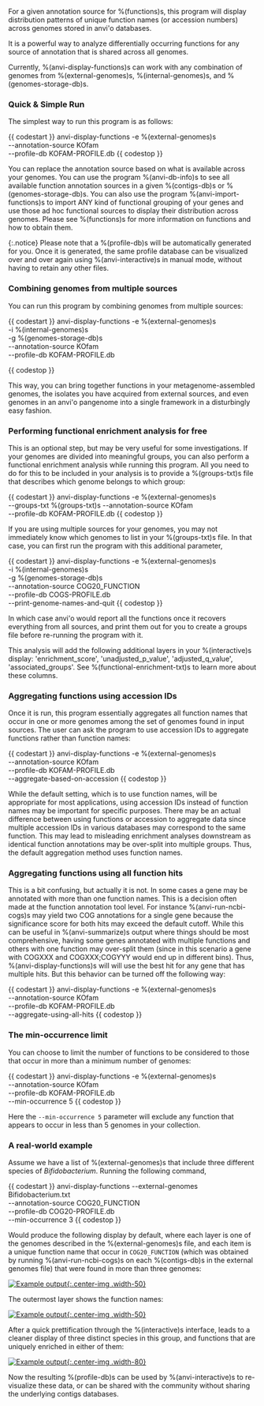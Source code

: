 For a given annotation source for %(functions)s, this program will display distribution patterns of unique function names (or accession numbers) across genomes stored in anvi'o databases.

It is a powerful way to analyze differentially occurring functions for any source of annotation that is shared across all genomes.

Currently, %(anvi-display-functions)s can work with any combination of genomes from %(external-genomes)s, %(internal-genomes)s, and %(genomes-storage-db)s.

### Quick & Simple Run

The simplest way to run this program is as follows:

{{ codestart }}
anvi-display-functions -e %(external-genomes)s \
                       --annotation-source KOfam \
                       --profile-db KOFAM-PROFILE.db
{{ codestop }}

You can replace the annotation source based on what is available across your genomes. You can use the program %(anvi-db-info)s to see all available function annotation sources in a given %(contigs-db)s or %(genomes-storage-db)s. You can also use the program %(anvi-import-functions)s to import ANY kind of functional grouping of your genes and use those ad hoc functional sources to display their distribution across genomes. Please see %(functions)s for more information on functions and how to obtain them.

{:.notice}
Please note that a %(profile-db)s will be automatically generated for you. Once it is generated, the same profile database can be visualized over and over again using %(anvi-interactive)s in manual mode, without having to retain any other files.


### Combining genomes from multiple sources

You can run this program by combining genomes from multiple sources:

{{ codestart }}
anvi-display-functions -e %(external-genomes)s \
                       -i %(internal-genomes)s \
                       -g %(genomes-storage-db)s \
                       --annotation-source KOfam \
                       --profile-db KOFAM-PROFILE.db

{{ codestop }}

This way, you can bring together functions in your metagenome-assembled genomes, the isolates you have acquired from external sources, and even genomes in an anvi'o pangenome into a single framework in a disturbingly easy fashion.

### Performing functional enrichment analysis for free

This is an optional step, but may be very useful for some investigations. If your genomes are divided into meaningful groups, you can also perform a functional enrichment analysis while running this program. All you need to do for this to be included in your analysis is to provide a %(groups-txt)s file that describes which genome belongs to which group:

{{ codestart }}
anvi-display-functions -e %(external-genomes)s \
                       --groups-txt %(groups-txt)s
                       --annotation-source KOfam \
                       --profile-db KOFAM-PROFILE.db
{{ codestop }}

If you are using multiple sources for your genomes, you may not immediately know which genomes to list in your %(groups-txt)s file. In that case, you can first run the program with this additional parameter,

{{ codestart }}
anvi-display-functions -e %(external-genomes)s \
                       -i %(internal-genomes)s \
                       -g %(genomes-storage-db)s \
                       --annotation-source COG20_FUNCTION \
                       --profile-db COGS-PROFILE.db \
                       --print-genome-names-and-quit
{{ codestop }}

In which case anvi'o would report all the functions once it recovers everything from all sources, and print them out for you to create a groups file before re-running the program with it.

This analysis will add the following additional layers in your %(interactive)s display: 'enrichment_score', 'unadjusted_p_value', 'adjusted_q_value', 'associated_groups'. See %(functional-enrichment-txt)s to learn more about these columns.

### Aggregating functions using accession IDs

Once it is run, this program essentially aggregates all function names that occur in one or more genomes among the set of genomes found in input sources. The user can ask the program to use accession IDs to aggregate functions rather than function names:

{{ codestart }}
anvi-display-functions -e %(external-genomes)s \
                       --annotation-source KOfam \
                       --profile-db KOFAM-PROFILE.db \
                       --aggregate-based-on-accession
{{ codestop }}

While the default setting, which is to use function names, will be appropriate for most applications, using accession IDs instead of function names may be important for specific purposes. There may be an actual difference between using functions or accession to aggregate data since multiple accession IDs in various databases may correspond to the same function. This may lead to misleading enrichment analyses downstream as identical function annotations may be over-split into multiple groups. Thus, the default aggregation method uses function names.

### Aggregating functions using all function hits

This is a bit confusing, but actually it is not. In some cases a gene may be annotated with more than one function names. This is a decision often made at the function annotation tool level. For instance %(anvi-run-ncbi-cogs)s may yield two COG annotations for a single gene because the significance score for both hits may exceed the default cutoff. While this can be useful in %(anvi-summarize)s output where things should be most comprehensive, having some genes annotated with multiple functions and others with one function may over-split them (since in this scenario a gene with COGXXX and COGXXX;COGYYY would end up in different bins). Thus, %(anvi-display-functions)s will will use the best hit for any gene that has multiple hits. But this behavior can be turned off the following way:

{{ codestart }}
anvi-display-functions -e %(external-genomes)s \
                       --annotation-source KOfam \
                       --profile-db KOFAM-PROFILE.db \
                       --aggregate-using-all-hits
{{ codestop }}

### The min-occurrence limit

You can choose to limit the number of functions to be considered to those that occur in more than a minimum number of genomes:

{{ codestart }}
anvi-display-functions -e %(external-genomes)s \
                       --annotation-source KOfam \
                       --profile-db KOFAM-PROFILE.db \
                       --min-occurrence 5
{{ codestop }}

Here the `--min-occurrence 5` parameter will exclude any function that appears to occur in less than 5 genomes in your collection.


### A real-world example

Assume we have a list of %(external-genomes)s that include three different species of *Bifidobacterium*. Running the following command,

{{ codestart }}
anvi-display-functions --external-genomes Bifidobacterium.txt \
                       --annotation-source COG20_FUNCTION \
                       --profile-db COG20-PROFILE.db \
                       --min-occurrence 3
{{ codestop }}

Would produce the following display by default, where each layer is one of the genomes described in the %(external-genomes)s file, and each item is a unique function name that occur in `COG20_FUNCTION` (which was obtained by running %(anvi-run-ncbi-cogs)s on each %(contigs-db)s in the external genomes file) that were found in more than three genomes:

[![Example output](../../images/anvi-display-functions-01.png){:.center-img .width-50}](../../images/anvi-display-functions-01.png)

The outermost layer shows the function names:

[![Example output](../../images/anvi-display-functions-02.png){:.center-img .width-50}](../../images/anvi-display-functions-02.png)

After a quick prettification through the %(interactive)s interface, leads to a cleaner display of three distinct species in this group, and functions that are uniquely enriched in either of them:

[![Example output](../../images/anvi-display-functions-03.png){:.center-img .width-80}](../../images/anvi-display-functions-03.png)

Now the resulting %(profile-db)s can be used by %(anvi-interactive)s to re-visualize these data, or can be shared with the community without sharing the underlying contigs databases.
